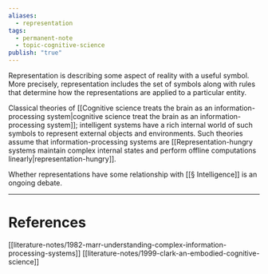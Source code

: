 ```yaml
---
aliases:
  - representation
tags:
  - permanent-note
  - topic-cognitive-science
publish: "true"
---
```

Representation is describing some aspect of reality with a useful symbol. More precisely, representation includes the set of symbols along with rules that determine how the representations are applied to a particular entity.

Classical theories of [[Cognitive science treats the brain as an information-processing system|cognitive science treat the brain as an information-processing system]]; intelligent systems have a rich internal world of such symbols to represent external objects and environments. Such theories assume that information-processing systems are [[Representation-hungry systems maintain complex internal states and perform offline computations linearly|representation-hungry]].

Whether representations have some relationship with [[§ Intelligence]] is an ongoing debate.

---
# References

[[literature-notes/1982-marr-understanding-complex-information-processing-systems]]
[[literature-notes/1999-clark-an-embodied-cognitive-science]]